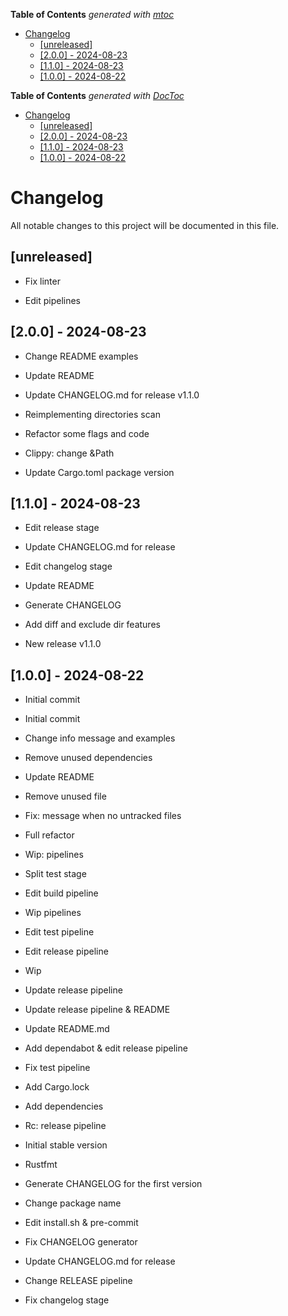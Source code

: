 <!-- START OF TOC !DO NOT EDIT THIS CONTENT MANUALLY-->
**Table of Contents**  *generated with [mtoc](https://github.com/containerscrew/mtoc)*
- [Changelog](#changelog)
  - [[unreleased]](#[unreleased])
  - [[2.0.0] - 2024-08-23](#[2.0.0]---2024-08-23)
  - [[1.1.0] - 2024-08-23](#[1.1.0]---2024-08-23)
  - [[1.0.0] - 2024-08-22](#[1.0.0]---2024-08-22)
<!-- END OF TOC -->
<!-- START doctoc generated TOC please keep comment here to allow auto update -->
<!-- DON'T EDIT THIS SECTION, INSTEAD RE-RUN doctoc TO UPDATE -->
**Table of Contents**  *generated with [DocToc](https://github.com/thlorenz/doctoc)*

- [Changelog](#changelog)
  - [[unreleased]](#unreleased)
  - [[2.0.0] - 2024-08-23](#200---2024-08-23)
  - [[1.1.0] - 2024-08-23](#110---2024-08-23)
  - [[1.0.0] - 2024-08-22](#100---2024-08-22)

<!-- END doctoc generated TOC please keep comment here to allow auto update -->

# Changelog

All notable changes to this project will be documented in this file.

## [unreleased]

- Fix linter


- Edit pipelines


## [2.0.0] - 2024-08-23

- Change README examples


- Update README


- Update CHANGELOG.md for release v1.1.0


- Reimplementing directories scan


- Refactor some flags and code


- Clippy: change &Path


- Update Cargo.toml package version


## [1.1.0] - 2024-08-23

- Edit release stage


- Update CHANGELOG.md for release


- Edit changelog stage


- Update README


- Generate CHANGELOG


- Add diff and exclude dir features


- New release v1.1.0


## [1.0.0] - 2024-08-22

- Initial commit

- Initial commit


- Change info message and examples


- Remove unused dependencies


- Update README


- Remove unused file


- Fix: message when no untracked files


- Full refactor


- Wip: pipelines


- Split test stage


- Edit build pipeline


- Wip pipelines


- Edit test pipeline


- Edit release pipeline


- Wip


- Update release pipeline


- Update release pipeline & README


- Update README.md

- Add dependabot & edit release pipeline


- Fix test pipeline


- Add Cargo.lock


- Add dependencies


- Rc: release pipeline


- Initial stable version


- Rustfmt


- Generate CHANGELOG for the first version


- Change package name


- Edit install.sh & pre-commit


- Fix CHANGELOG generator


- Update CHANGELOG.md for release


- Change RELEASE pipeline


- Fix changelog stage


<!-- generated by git-cliff -->
